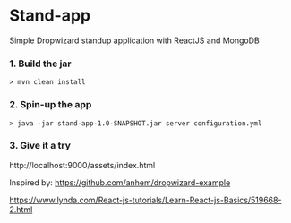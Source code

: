 Stand-app
=========

Simple Dropwizard standup application with ReactJS and MongoDB


### 1. Build the jar

```
> mvn clean install
```

### 2. Spin-up the app

```
> java -jar stand-app-1.0-SNAPSHOT.jar server configuration.yml
```

### 3. Give it a try

http://localhost:9000/assets/index.html



Inspired by:
https://github.com/anhem/dropwizard-example

https://www.lynda.com/React-js-tutorials/Learn-React-js-Basics/519668-2.html
